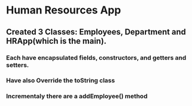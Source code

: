 # Human Resources App

## Created 3 Classes: Employees, Department and HRApp(which is the main).

### Each have encapsulated fields, constructors, and getters and setters.
### Have also Override the toString class

### Incrementaly there are a addEmployee() method


